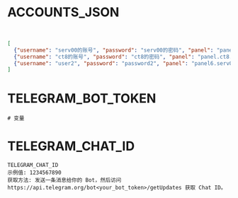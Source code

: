 # ACCOUNTS_JSON

```json


[
  {"username": "serv00的账号", "password": "serv00的密码", "panel": "panel6.serv00.com"},
  {"username": "ct8的账号", "password": "ct8的密码", "panel": "panel.ct8.pl"},
  {"username": "user2", "password": "password2", "panel": "panel6.serv00.com"}
]
```

# TELEGRAM_BOT_TOKEN

```
# 变量

```

# TELEGRAM_CHAT_ID
```
TELEGRAM_CHAT_ID
示例值: 1234567890
获取方法: 发送一条消息给你的 Bot，然后访问 https://api.telegram.org/bot<your_bot_token>/getUpdates 获取 Chat ID。
```
